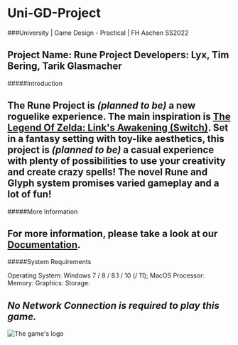 # Uni-GD-Project
###University | Game Design - Practical | FH Aachen SS2022

Project Name: Rune Project
Developers: Lyx, Tim Bering, Tarik Glasmacher
---
#####Introduction

The **Rune Project** is *(planned to be)* a new roguelike experience.
The main inspiration is [The Legend Of Zelda: Link's Awakening (Switch)](https://www.nintendo.co.uk/Games/Nintendo-Switch-games/The-Legend-of-Zelda-Link-s-Awakening-1514327.html).
Set in a fantasy setting with toy-like aesthetics, this project is *(planned to be)* a casual experience with plenty of possibilities to use your creativity and create crazy spells!
The novel Rune and Glyph system promises varied gameplay and a lot of fun!
---
#####More Information

For more information, please take a look at our [Documentation](Documentation).
---
#####System Requirements

Operating System: Windows 7 / 8 / 8.1 / 10 (/ 11); MacOS
Processor:
Memory:
Graphics:
Storage:

*No Network Connection is required to play this game.*
---

![The game's logo](https://drive.google.com/uc?export=download&id=1jPRv1pH-9XJX53CambHR-xYORWEIze5Y)